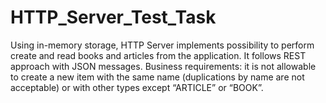# HTTP_Server_Test_Task

Using in-memory storage, HTTP Server implements possibility to perform create and read books and articles from the application. It follows REST approach with JSON messages. Business requirements: it is not allowable to create a new item with the same name (duplications by name are not acceptable) or with other types except “ARTICLE” or “BOOK”.

